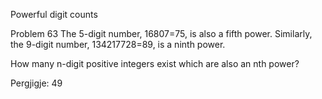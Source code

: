 
Powerful digit counts

Problem 63
The 5-digit number, 16807=75, is also a fifth power. Similarly, the 9-digit number, 134217728=89, is a ninth power.

How many n-digit positive integers exist which are also an nth power?

Pergjigje:  49
